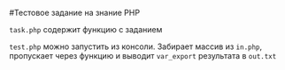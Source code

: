 #Тестовое задание на знание PHP

`task.php` содержит функцию с заданием

`test.php` можно запустить из консоли. Забирает массив из `in.php`, пропускает через функцию и выводит `var_export` результата в `out.txt`